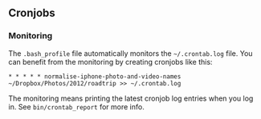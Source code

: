 ## Cronjobs

### Monitoring

The `.bash_profile` file automatically monitors the `~/.crontab.log` file.
You can benefit from the monitoring by creating cronjobs like this:

    * * * * * normalise-iphone-photo-and-video-names ~/Dropbox/Photos/2012/roadtrip >> ~/.crontab.log

The monitoring means printing the latest cronjob log entries when you log in.
See `bin/crontab_report` for more info.
